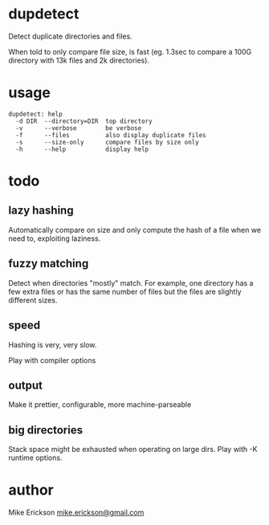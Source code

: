 # dupdetect

Detect duplicate directories and files.

When told to only compare file size, is fast (eg. 1.3sec to compare a
100G directory with 13k files and 2k directories).

# usage

    dupdetect: help
      -d DIR  --directory=DIR  top directory
      -v      --verbose        be verbose
      -f      --files          also display duplicate files
      -s      --size-only      compare files by size only
      -h      --help           display help

# todo

## lazy hashing

Automatically compare on size and only compute the hash of a file
when we need to, exploiting laziness.

## fuzzy matching

Detect when directories "mostly" match. For example, one directory has
a few extra files or has the same number of files but the files are
slightly different sizes.

## speed

Hashing is very, very slow.

Play with compiler options

## output

Make it prettier, configurable, more machine-parseable

## big directories

Stack space might be exhausted when operating on large dirs. Play with
-K runtime options.

# author

Mike Erickson <mike.erickson@gmail.com>
